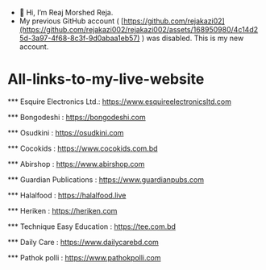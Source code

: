 - 👋 Hi, I’m Reaj Morshed Reja.
- My previous GitHub account ( [https://github.com/rejakazi02](https://github.com/rejakazi002/rejakazi002/assets/168950980/4c14d25d-3a97-4f68-8c3f-9d0abaa1eb57) ) was disabled. This is my new account.
<!--- 
- 👀 I’m interested in ...
- 🌱 I’m currently learning ...
- 💞️ I’m looking to collaborate on ...
- 📫 How to reach me ...
- 😄 Pronouns: ...
- ⚡ Fun fact: ...
--->
<!---
rejakazi002/rejakazi002 is a ✨ special ✨ repository because its `README.md` (this file) appears on your GitHub profile.
You can click the Preview link to take a look at your changes.
--->

# All-links-to-my-live-website

*** Esquire Electronics Ltd.: https://www.esquireelectronicsltd.com

*** Bongodeshi : https://bongodeshi.com

*** Osudkini : https://osudkini.com

*** Cocokids : https://www.cocokids.com.bd

*** Abirshop : https://www.abirshop.com

*** Guardian Publications : https://www.guardianpubs.com

*** Halalfood : https://halalfood.live

*** Heriken : https://heriken.com

*** Technique Easy Education : https://tee.com.bd

*** Daily Care : https://www.dailycarebd.com

*** Pathok polli : https://www.pathokpolli.com






